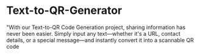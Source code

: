 # Text-to-QR-Generator

"With our Text-to-QR Code Generation project, sharing information has never been easier. Simply input any text—whether it's a URL, contact details, or a special message—and instantly convert it into a scannable QR code
